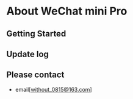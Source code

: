 # About WeChat mini Pro


## Getting Started

## Update log

## Please contact 
- email[[without_0815@163.com](mailto:without_0815@163.com)]



